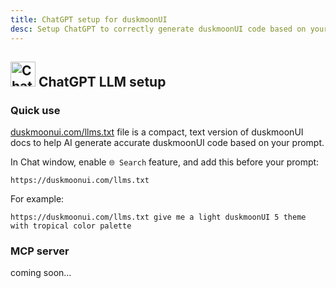```yaml
---
title: ChatGPT setup for duskmoonUI
desc: Setup ChatGPT to correctly generate duskmoonUI code based on your prompt.
---
```


<script>
  import Translate from "$components/Translate.svelte"
</script>

## <img src="https://img.duskmoonui.com/images/logos/chatgpt.webp" alt="ChatGPT" width="40" height="40" class="inline-block me-2 -mt-1 not-prose"> ChatGPT LLM setup

### Quick use

[duskmoonui.com/llms.txt](https://duskmoonui.com/llms.txt) file is a compact, text version of duskmoonUI docs to help AI generate accurate duskmoonUI code based on your prompt.

In Chat window, enable `🌐 Search` feature, and add this before your prompt:

```md:prompt
https://duskmoonui.com/llms.txt
```

For example:

```md:prompt
https://duskmoonui.com/llms.txt give me a light duskmoonUI 5 theme with tropical color palette
```

### MCP server

coming soon…

